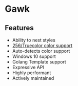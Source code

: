 # Gawk

## Features

* Ability to nest styles
* [256/Truecolor color support](https://github.com/jwalton/gawk#256-and-truecolor-color-support)
* Auto-detects color support
* Windows 10 support
* Golang Template support
* Expressive API
* Highly performant
* Actively maintained

